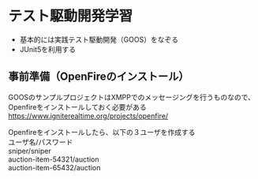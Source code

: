 # テスト駆動開発学習
- 基本的には実践テスト駆動開発（GOOS）をなぞる
- JUnit5を利用する

## 事前準備（OpenFireのインストール）
GOOSのサンプルプロジェクトはXMPPでのメッセージングを行うものなので、
Openfireをインストールしておく必要がある  
https://www.igniterealtime.org/projects/openfire/

Openfireをインストールしたら、以下の３ユーザを作成する  
ユーザ名/パスワード  
sniper/sniper  
auction-item-54321/auction  
auction-item-65432/auction